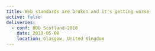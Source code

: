 ```yaml
---
title: Web standards are broken and it's getting worse
active: false
deliveries:
  - conf: DDD Scotland 2010
    date: 2010-05-08
    location: Glasgow, United Kingdom
---
```

